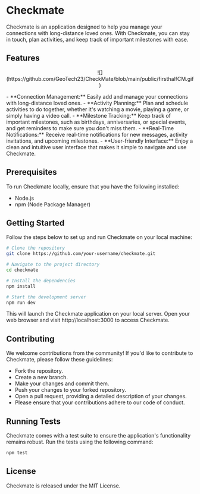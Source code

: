 # Checkmate

Checkmate is an application designed to help you manage your connections with long-distance loved ones. With Checkmate, you can stay in touch, plan activities, and keep track of important milestones with ease.

## Features
<p align="center">
  ![](https://github.com/GeoTech23/CheckMate/blob/main/public/firsthalfCM.gif)
</p>
- **Connection Management:** Easily add and manage your connections with long-distance loved ones.
- **Activity Planning:** Plan and schedule activities to do together, whether it's watching a movie, playing a game, or simply having a video call.
- **Milestone Tracking:** Keep track of important milestones, such as birthdays, anniversaries, or special events, and get reminders to make sure you don't miss them.
- **Real-Time Notifications:** Receive real-time notifications for new messages, activity invitations, and upcoming milestones.
- **User-friendly Interface:** Enjoy a clean and intuitive user interface that makes it simple to navigate and use Checkmate.

## Prerequisites

To run Checkmate locally, ensure that you have the following installed:

- Node.js
- npm (Node Package Manager)

## Getting Started

Follow the steps below to set up and run Checkmate on your local machine:

```bash
# Clone the repository
git clone https://github.com/your-username/checkmate.git

# Navigate to the project directory
cd checkmate

# Install the dependencies
npm install

# Start the development server
npm run dev
```

This will launch the Checkmate application on your local server. Open your web browser and visit http://localhost:3000 to access Checkmate.

## Contributing
We welcome contributions from the community! If you'd like to contribute to Checkmate, please follow these guidelines:

- Fork the repository.
- Create a new branch.
- Make your changes and commit them.
- Push your changes to your forked repository.
- Open a pull request, providing a detailed description of your changes.
- Please ensure that your contributions adhere to our code of conduct.

## Running Tests
Checkmate comes with a test suite to ensure the application's functionality remains robust. Run the tests using the following command:

```bash
npm test
```

## License
Checkmate is released under the MIT License.

